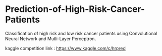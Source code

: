 # Prediction-of-High-Risk-Cancer-Patients
Classification of high risk and low risk cancer patients using Convolutional Neural Network and Mutli-Layer Perceptron. 

kaggle competition link : https://www.kaggle.com/c/hrpred












